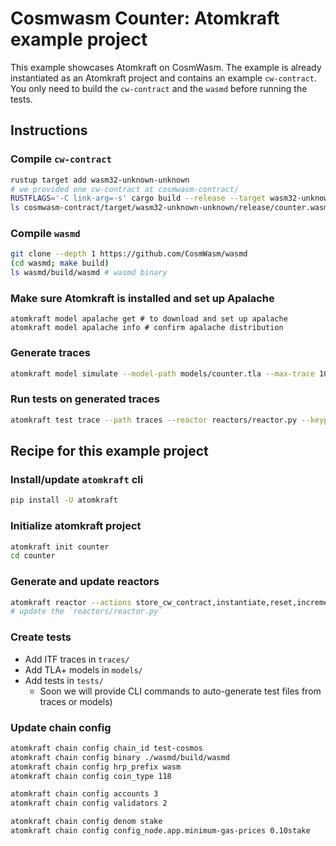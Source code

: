 # Cosmwasm Counter: Atomkraft example project

This example showcases Atomkraft on CosmWasm. The example is already instantiated as an Atomkraft project and contains an example `cw-contract`. You only need to build the `cw-contract` and the `wasmd` before running the tests.

## Instructions

### Compile `cw-contract`

```sh
rustup target add wasm32-unknown-unknown
# we provided one cw-contract at cosmwasm-contract/
RUSTFLAGS='-C link-arg=-s' cargo build --release --target wasm32-unknown-unknown --manifest-path cosmwasm-contract/Cargo.toml
ls cosmwasm-contract/target/wasm32-unknown-unknown/release/counter.wasm # wasm binary
```

### Compile `wasmd`

```sh
git clone --depth 1 https://github.com/CosmWasm/wasmd
(cd wasmd; make build)
ls wasmd/build/wasmd # wasmd binary
```

### Make sure Atomkraft is installed and set up Apalache

```
atomkraft model apalache get # to download and set up apalache
atomkraft model apalache info # confirm apalache distribution
```

### Generate traces

```sh
atomkraft model simulate --model-path models/counter.tla --max-trace 10 --length 10 --traces-dir traces --view=View
```

### Run tests on generated traces

```sh
atomkraft test trace --path traces --reactor reactors/reactor.py --keypath last_msg.tag
```

## Recipe for this example project

### Install/update `atomkraft` cli

```sh
pip install -U atomkraft
```

### Initialize atomkraft project

```sh
atomkraft init counter
cd counter
```

### Generate and update reactors

```sh
atomkraft reactor --actions store_cw_contract,instantiate,reset,increment,get_count --variables count,last_msg
# update the `reactors/reactor.py`
```

### Create tests

- Add ITF traces in `traces/`
- Add TLA+ models in `models/`
- Add tests in `tests/`
  - Soon we will provide CLI commands to auto-generate test files from traces or models)

### Update chain config

```sh
atomkraft chain config chain_id test-cosmos
atomkraft chain config binary ./wasmd/build/wasmd
atomkraft chain config hrp_prefix wasm
atomkraft chain config coin_type 118

atomkraft chain config accounts 3
atomkraft chain config validators 2

atomkraft chain config denom stake
atomkraft chain config config_node.app.minimum-gas-prices 0.10stake
```
